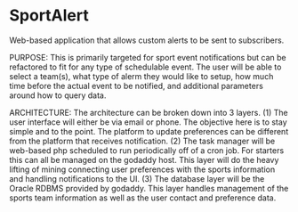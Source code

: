 # SportAlert
Web-based application that allows custom alerts to be sent to subscribers.

PURPOSE:
This is primarily targeted for sport event notifications but can be refactored to fit for any type of schedulable event. The user will be able to select a team(s), what type of alerm they would like to setup, how much time before the actual event to be notified, and additional parameters around how to query data. 

ARCHITECTURE:
The architecture can be broken down into 3 layers.
(1) The user interface will either be via email or phone. The objective here is to stay simple and to the point. The platform to update preferences can be different from the platform that receives notification.
(2) The task manager will be web-based php scheduled to run periodically off of a cron job. For starters this can all be managed on the godaddy host. This layer will do the heavy lifting of mining connecting user preferences with the sports information and handling notifications to the UI.
(3) The database layer will be the Oracle RDBMS provided by godaddy. This layer handles management of the sports team information as well as the user contact and preference data.
